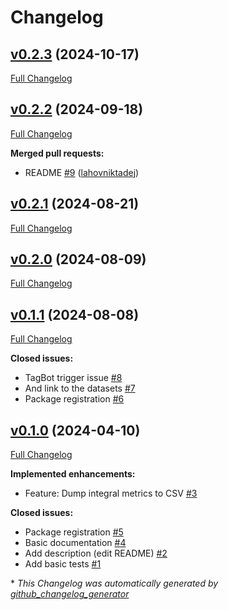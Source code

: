 # Changelog

## [v0.2.3](https://github.com/firefly-cpp/TCXReader.jl/tree/v0.2.3) (2024-10-17)

[Full Changelog](https://github.com/firefly-cpp/TCXReader.jl/compare/v0.2.2...v0.2.3)

## [v0.2.2](https://github.com/firefly-cpp/TCXReader.jl/tree/v0.2.2) (2024-09-18)

[Full Changelog](https://github.com/firefly-cpp/TCXReader.jl/compare/v0.2.1...v0.2.2)

**Merged pull requests:**

- README [\#9](https://github.com/firefly-cpp/TCXReader.jl/pull/9) ([lahovniktadej](https://github.com/lahovniktadej))

## [v0.2.1](https://github.com/firefly-cpp/TCXReader.jl/tree/v0.2.1) (2024-08-21)

[Full Changelog](https://github.com/firefly-cpp/TCXReader.jl/compare/v0.2.0...v0.2.1)

## [v0.2.0](https://github.com/firefly-cpp/TCXReader.jl/tree/v0.2.0) (2024-08-09)

[Full Changelog](https://github.com/firefly-cpp/TCXReader.jl/compare/v0.1.1...v0.2.0)

## [v0.1.1](https://github.com/firefly-cpp/TCXReader.jl/tree/v0.1.1) (2024-08-08)

[Full Changelog](https://github.com/firefly-cpp/TCXReader.jl/compare/v0.1.0...v0.1.1)

**Closed issues:**

- TagBot trigger issue [\#8](https://github.com/firefly-cpp/TCXReader.jl/issues/8)
- And link to the datasets [\#7](https://github.com/firefly-cpp/TCXReader.jl/issues/7)
- Package registration [\#6](https://github.com/firefly-cpp/TCXReader.jl/issues/6)

## [v0.1.0](https://github.com/firefly-cpp/TCXReader.jl/tree/v0.1.0) (2024-04-10)

[Full Changelog](https://github.com/firefly-cpp/TCXReader.jl/compare/7b22bdaee0265f85105fcf8c717f2bd22d2e1f61...v0.1.0)

**Implemented enhancements:**

- Feature: Dump integral metrics to CSV [\#3](https://github.com/firefly-cpp/TCXReader.jl/issues/3)

**Closed issues:**

- Package registration [\#5](https://github.com/firefly-cpp/TCXReader.jl/issues/5)
- Basic documentation [\#4](https://github.com/firefly-cpp/TCXReader.jl/issues/4)
- Add description \(edit README\) [\#2](https://github.com/firefly-cpp/TCXReader.jl/issues/2)
- Add basic tests [\#1](https://github.com/firefly-cpp/TCXReader.jl/issues/1)



\* *This Changelog was automatically generated by [github_changelog_generator](https://github.com/github-changelog-generator/github-changelog-generator)*
